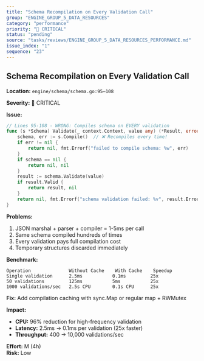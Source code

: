 ```yaml
---
title: "Schema Recompilation on Every Validation Call"
group: "ENGINE_GROUP_5_DATA_RESOURCES"
category: "performance"
priority: "🔴 CRITICAL"
status: "pending"
source: "tasks/reviews/ENGINE_GROUP_5_DATA_RESOURCES_PERFORMANCE.md"
issue_index: "1"
sequence: "23"
---
```


## Schema Recompilation on Every Validation Call

**Location:** `engine/schema/schema.go:95–108`

**Severity:** 🔴 CRITICAL

**Issue:**

```go
// Lines 95-108 - WRONG: Compiles schema on EVERY validation
func (s *Schema) Validate(_ context.Context, value any) (*Result, error) {
    schema, err := s.Compile()  // ❌ Recompiles every time!
    if err != nil {
        return nil, fmt.Errorf("failed to compile schema: %w", err)
    }
    if schema == nil {
        return nil, nil
    }
    result := schema.Validate(value)
    if result.Valid {
        return result, nil
    }
    return nil, fmt.Errorf("schema validation failed: %v", result.Errors)
}
```

**Problems:**

1. JSON marshal + parser + compiler = 1-5ms per call
2. Same schema compiled hundreds of times
3. Every validation pays full compilation cost
4. Temporary structures discarded immediately

**Benchmark:**

```
Operation              Without Cache    With Cache    Speedup
Single validation      2.5ms           0.1ms         25x
50 validations         125ms           5ms           25x
1000 validations/sec   2.5s CPU        0.1s CPU      25x
```

**Fix:** Add compilation caching with sync.Map or regular map + RWMutex

**Impact:**

- **CPU:** 96% reduction for high-frequency validation
- **Latency:** 2.5ms → 0.1ms per validation (25x faster)
- **Throughput:** 400 → 10,000 validations/sec

**Effort:** M (4h)  
**Risk:** Low
